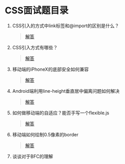 # CSS面试题目录

 1. CSS引入的方式中link标签和@import的区别是什么？

    > [解答](./001.CSS引入的方式中link标签和@import的区别是什么.md)

 2. CSS引入方式有哪些？
 
    > [解答](./002.CSS引入方式有哪些.md)

 3. 移动端的iPhoneX的底部安全如何兼容
 
    > [解答](./003.移动端的iPhoneX的底部安全如何兼容.md)

 4. Android端利用line-height垂直居中偏离问题如何解决
 
    > [解答](./004.安卓端利用line-height垂直居中偏离问题如何解决.md)
 
 5. 如何做移动端的自适应？能否手写一个flexible.js
 
    > [解答](./005.如何做移动端的自适应？能否手写一个flexible.js.md)
 
 6. 移动端如何绘制0.5像素的border
 
    > [解答](./006.移动端如何绘制0.5像素的border.md) 
 
 7. 谈谈对于BFC的理解
